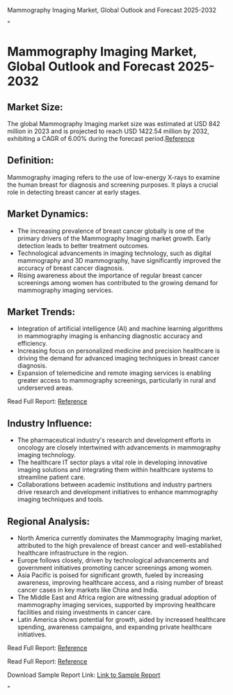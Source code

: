 Mammography Imaging Market, Global Outlook and Forecast 2025-2032

"<!DOCTYPE html>
<html>
<head>
  <title>Mammography Imaging Market, Global Outlook and Forecast 2025-2032</title>
</head>
<body>

<h1>Mammography Imaging Market, Global Outlook and Forecast 2025-2032</h1>

<h2>Market Size:</h2>
<p>The global Mammography Imaging market size was estimated at USD 842 million in 2023 and is projected to reach USD 1422.54 million by 2032, exhibiting a CAGR of 6.00% during the forecast period.<a href='https://www.statsmarketresearch.com/global-mammography-imaging-forecast-2025-2032-361-8031629'>Reference</a></p>

<h2>Definition:</h2>
<p>Mammography imaging refers to the use of low-energy X-rays to examine the human breast for diagnosis and screening purposes. It plays a crucial role in detecting breast cancer at early stages.</p>

<h2>Market Dynamics:</h2>
<ul>
  <li>The increasing prevalence of breast cancer globally is one of the primary drivers of the Mammography Imaging market growth. Early detection leads to better treatment outcomes.</li>
  <li>Technological advancements in imaging technology, such as digital mammography and 3D mammography, have significantly improved the accuracy of breast cancer diagnosis.</li>
  <li>Rising awareness about the importance of regular breast cancer screenings among women has contributed to the growing demand for mammography imaging services.</li>
</ul>

<h2>Market Trends:</h2>
<ul>
  <li>Integration of artificial intelligence (AI) and machine learning algorithms in mammography imaging is enhancing diagnostic accuracy and efficiency.</li>
  <li>Increasing focus on personalized medicine and precision healthcare is driving the demand for advanced imaging techniques in breast cancer diagnosis.</li>
  <li>Expansion of telemedicine and remote imaging services is enabling greater access to mammography screenings, particularly in rural and underserved areas.</li>
</ul>
<p>Read Full Report: <a href='https://www.statsmarketresearch.com/global-mammography-imaging-forecast-2025-2032-361-8031629'>Reference</a></p>

<h2>Industry Influence:</h2>
<ul>
  <li>The pharmaceutical industry's research and development efforts in oncology are closely intertwined with advancements in mammography imaging technology.</li>
  <li>The healthcare IT sector plays a vital role in developing innovative imaging solutions and integrating them within healthcare systems to streamline patient care.</li>
  <li>Collaborations between academic institutions and industry partners drive research and development initiatives to enhance mammography imaging techniques and tools.</li>
</ul>

<h2>Regional Analysis:</h2>
<ul>
  <li>North America currently dominates the Mammography Imaging market, attributed to the high prevalence of breast cancer and well-established healthcare infrastructure in the region.</li>
  <li>Europe follows closely, driven by technological advancements and government initiatives promoting cancer screenings among women.</li>
  <li>Asia Pacific is poised for significant growth, fueled by increasing awareness, improving healthcare access, and a rising number of breast cancer cases in key markets like China and India.</li>
  <li>The Middle East and Africa region are witnessing gradual adoption of mammography imaging services, supported by improving healthcare facilities and rising investments in cancer care.</li>
  <li>Latin America shows potential for growth, aided by increased healthcare spending, awareness campaigns, and expanding private healthcare initiatives.</li>
</ul>
<p>Read Full Report: <a href='https://www.statsmarketresearch.com/global-mammography-imaging-forecast-2025-2032-361-8031629'>Reference</a></p>

<p>Read Full Report: <a href='https://www.statsmarketresearch.com/global-mammography-imaging-forecast-2025-2032-361-8031629'>Reference</a></p>
<p>Download Sample Report Link: <a href='https://www.statsmarketresearch.com/download-free-sample/8031629/global-mammography-imaging-forecast-2025-2032-361'>Link to Sample Report</a></p>

</body>
</html>"
